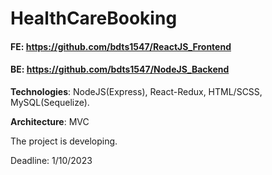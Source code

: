 # HealthCareBooking 

#### FE: https://github.com/bdts1547/ReactJS_Frontend
#### BE: https://github.com/bdts1547/NodeJS_Backend
**Technologies**: NodeJS(Express), React-Redux, HTML/SCSS, MySQL(Sequelize).

**Architecture**: MVC

The project is developing.

Deadline: 1/10/2023
